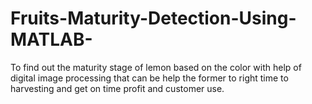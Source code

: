 # Fruits-Maturity-Detection-Using-MATLAB-
To find out the maturity stage of lemon based on the color with help of digital image  processing that can be help the former to right time to harvesting and get on time profit and  customer use.
